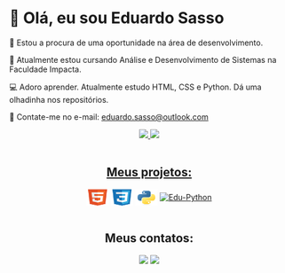 <h1> 👋 Olá, eu sou Eduardo Sasso </h1>
<p> 👀 Estou a procura de uma oportunidade na área de desenvolvimento.</p>
<p> 🌱 Atualmente estou cursando Análise e Desenvolvimento de Sistemas na Faculdade Impacta.</p>
<p> 💻 Adoro aprender. Atualmente estudo HTML, CSS e Python. Dá uma olhadinha nos repositórios.</p>
<p> 📧 Contate-me no e-mail: <a href = "mailto:eduardo.sasso@outlook.com"> eduardo.sasso@outlook.com <a> </p>


<div align="center">
  <a href="https://github.com/edusasso">
  <img height="150em" src="https://github-readme-stats.vercel.app/api?username=edusasso&show_icons=true&theme=tokyonight&include_all_commits=true&count_private=true"/>
  <img height="150em" src="https://github-readme-stats.vercel.app/api/top-langs/?username=edusasso&layout=compact&langs_count=7&theme=tokyonight"/>
</div>
  <div style="display: inline_block" align="center"><br>
   <h2>Meus projetos:</h2>
  <a href="https://github.com/edusasso/estudos-HTML" target=_blank><img align="center" alt="Edu-HTML" height="30" width="40" src="https://raw.githubusercontent.com/devicons/devicon/master/icons/html5/html5-original.svg"><a>
 <a href="https://github.com/edusasso/estudos-HTML" target=_blank> <img align="center" alt="Edu-CSS" height="30" width="40" src="https://raw.githubusercontent.com/devicons/devicon/master/icons/css3/css3-original.svg"></a>
 <a href="https://github.com/edusasso/Python" target=_blank> <img align="center" alt="Edu-Python" height="30" width="40" src="https://raw.githubusercontent.com/devicons/devicon/master/icons/python/python-original.svg"></a>
 <a href="https://github.com/edusasso/Python" target=_blank> <img align="center" alt="Edu-Python" height="30" width="40" src="https://cdn.jsdelivr.net/gh/devicons/devicon/icons/javascript/javascript-original.svg"></a>
  
    
  </div>
 
<div align="center"> <br>
  <h2> Meus contatos:</h2>
  <a href = "mailto:eduardo.sasso@outlook.com"><img src="https://img.shields.io/badge/Microsoft_Outlook-0078D4?style=for-the-badge&logo=microsoft-outlook&logoColor=white" target="_blank"></a>
  <a href="https://www.linkedin.com/in/eduardo-sasso-87548b21a" target="_blank"><img src="https://img.shields.io/badge/-LinkedIn-%230077B5?style=for-the-badge&logo=linkedin&logoColor=white" target="_blank"></a> 
</div>
